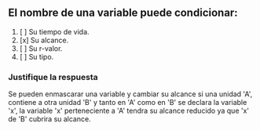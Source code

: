 ## El nombre de una variable puede condicionar:
1. [ ] Su tiempo de vida.
2. [x] Su alcance.
3. [ ] Su r-valor.
4. [ ] Su tipo.
### Justifique la respuesta

Se pueden enmascarar una variable y cambiar su alcance si una unidad 'A', contiene a otra unidad 'B' y tanto en 'A' como en 'B' se declara la variable 'x', la variable 'x' perteneciente a 'A' tendra su alcance reducido ya que 'x' de 'B' cubrira su alcance. 
